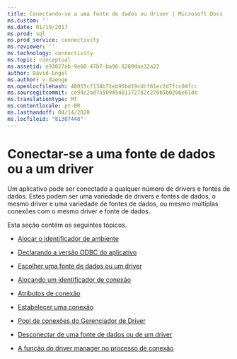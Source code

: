 ```yaml
---
title: Conectando-se a uma fonte de dados ou driver | Microsoft Docs
ms.custom: ''
ms.date: 01/19/2017
ms.prod: sql
ms.prod_service: connectivity
ms.reviewer: ''
ms.technology: connectivity
ms.topic: conceptual
ms.assetid: e93027ab-9e60-47b7-ba96-8289dae32a22
author: David-Engel
ms.author: v-daenge
ms.openlocfilehash: 48015cf134b71eb96bd19cdcf61ec2d7fcc04fcc
ms.sourcegitcommit: ce94c2ad7a50945481172782c270b5b0206e61de
ms.translationtype: MT
ms.contentlocale: pt-BR
ms.lasthandoff: 04/14/2020
ms.locfileid: "81307448"
---
```

# <a name="connecting-to-a-data-source-or-driver"></a>Conectar-se a uma fonte de dados ou a um driver
Um aplicativo pode ser conectado a qualquer número de drivers e fontes de dados. Estes podem ser uma variedade de drivers e fontes de dados, o mesmo driver e uma variedade de fontes de dados, ou mesmo múltiplas conexões com o mesmo driver e fonte de dados.  
  
 Esta seção contém os seguintes tópicos.  
  
-   [Alocar o identificador de ambiente](../../../odbc/reference/develop-app/allocating-the-environment-handle.md)  
  
-   [Declarando a versão ODBC do aplicativo](../../../odbc/reference/develop-app/declaring-the-application-s-odbc-version.md)  
  
-   [Escolher uma fonte de dados ou um driver](../../../odbc/reference/develop-app/choosing-a-data-source-or-driver.md)  
  
-   [Alocando um identificador de conexão](../../../odbc/reference/develop-app/allocating-a-connection-handle-odbc.md)  
  
-   [Atributos de conexão](../../../odbc/reference/develop-app/connection-attributes.md)  
  
-   [Estabelecer uma conexão](../../../odbc/reference/develop-app/establishing-a-connection.md)  
  
-   [Pool de conexões do Gerenciador de Driver](../../../odbc/reference/develop-app/driver-manager-connection-pooling.md)  
  
-   [Desconectar de uma fonte de dados ou de um driver](../../../odbc/reference/develop-app/disconnecting-from-a-data-source-or-driver.md)  
  
-   [A função do driver manager no processo de conexão](../../../odbc/reference/develop-app/driver-manager-s-role-in-the-connection-process.md)
